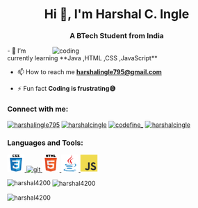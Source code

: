 <h1 align="center">Hi 👋, I'm Harshal C. Ingle</h1>
<h3 align="center">A BTech Student from India</h3>

<img align="right" alt="coding" width="400" src="https://user-images.githubusercontent.com/55389276/140866485-8fb1c876-9a8f-4d6a-98dc-08c4981eaf70.gif">
- 🌱 I’m currently learning **Java ,HTML ,CSS ,JavaScript**

- 📫 How to reach me **harshalingle795@gmail.com**

- ⚡ Fun fact **Coding is frustrating😅**

<h3 align="left">Connect with me:</h3>
<p align="left">
<a href="https://twitter.com/harshalingle795" target="blank"><img align="center" src="https://raw.githubusercontent.com/rahuldkjain/github-profile-readme-generator/master/src/images/icons/Social/twitter.svg" alt="harshalingle795" height="30" width="40" /></a>
<a href="https://fb.com/harshalcingle" target="blank"><img align="center" src="https://raw.githubusercontent.com/rahuldkjain/github-profile-readme-generator/master/src/images/icons/Social/facebook.svg" alt="harshalcingle" height="30" width="40" /></a>
<a href="https://instagram.com/codefine_" target="blank"><img align="center" src="https://raw.githubusercontent.com/rahuldkjain/github-profile-readme-generator/master/src/images/icons/Social/instagram.svg" alt="codefine_" height="30" width="40" /></a>
<a href="https://www.linkedin.com/in/theharshalingle/" target="blank"><img align="center" src="https://raw.githubusercontent.com/rahuldkjain/github-profile-readme-generator/master/src/images/icons/Social/linked-in-alt.svg" alt="harshalcingle" height="30" width="40" /></a>
</p>

<h3 align="left">Languages and Tools:</h3>
<p align="left"> <a href="https://www.w3schools.com/css/" target="_blank" rel="noreferrer"> <img src="https://raw.githubusercontent.com/devicons/devicon/master/icons/css3/css3-original-wordmark.svg" alt="css3" width="40" height="40"/> </a> <a href="https://git-scm.com/" target="_blank" rel="noreferrer"> <img src="https://www.vectorlogo.zone/logos/git-scm/git-scm-icon.svg" alt="git" width="40" height="40"/> </a> <a href="https://www.w3.org/html/" target="_blank" rel="noreferrer"> <img src="https://raw.githubusercontent.com/devicons/devicon/master/icons/html5/html5-original-wordmark.svg" alt="html5" width="40" height="40"/> </a> <a href="https://www.java.com" target="_blank" rel="noreferrer"> <img src="https://raw.githubusercontent.com/devicons/devicon/master/icons/java/java-original.svg" alt="java" width="40" height="40"/> </a> <a href="https://developer.mozilla.org/en-US/docs/Web/JavaScript" target="_blank" rel="noreferrer"> <img src="https://raw.githubusercontent.com/devicons/devicon/master/icons/javascript/javascript-original.svg" alt="javascript" width="40" height="40"/> </a> </p>

<p><img align="left" src="https://github-readme-stats.vercel.app/api/top-langs?username=harshal4200&show_icons=true&locale=en&layout=compact" alt="harshal4200" /></p>

<p>&nbsp;<img align="center" src="https://github-readme-stats.vercel.app/api?username=harshal4200&show_icons=true&locale=en" alt="harshal4200" /></p>

<p><img align="center" src="https://github-readme-streak-stats.herokuapp.com/?user=harshal4200&" alt="harshal4200" /></p>
